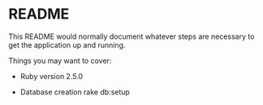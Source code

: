 # README

This README would normally document whatever steps are necessary to get the
application up and running.

Things you may want to cover:

* Ruby version
2.5.0

* Database creation
rake db:setup
